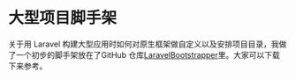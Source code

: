 # 大型项目脚手架

关于用 Laravel 构建大型应用时如何对原生框架做自定义以及安排项目目录，我做了一个初步的脚手架放在了GitHub 仓库[LaravelBootstrapper](https://github.com/kevinyan815/laravel-bootstrapper)里。大家可以下载下来参考。
